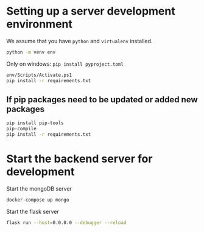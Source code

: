 
# Setting up a server development environment

We assume that you have `python` and `virtualenv` installed.

```bash
python -m venv env
```

Only on windows:
`pip install pyproject.toml`

```bash
env/Scripts/Activate.ps1
pip install -r requirements.txt
```

## If pip packages need to be updated or added new packages

```bash
pip install pip-tools
pip-compile
pip install -r requirements.txt
```

# Start the backend server for development

Start the mongoDB server

```bash
docker-compose up mongo
```

Start the flask server

```bash
flask run --host=0.0.0.0 --debugger --reload
```
